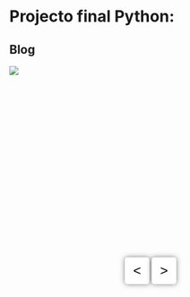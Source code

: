 # Projecto final Python:
## Blog

<div class="slider-container" style="position: relative; width: 100%; height: 400px;">
    <div class="slider" style="position: absolute; width: 100%; height: 100%; display: flex; flex-wrap: nowrap; overflow-x: hidden;">
      <div class="slide" style="position: relative; flex: 0 0 100%; width: 100%; height: 100%; width: 100%; height: 100%; object-fit: cover;"><img src="https://img.itch.zone/aW1nLzEwNjQ2Njg2LnBuZw==/315x250%23c/RpDvjy.png"></div>
      <div class="slide" style="position: relative; flex: 0 0 100%; width: 100%; height: 100%; width: 100%; height: 100%; object-fit: cover;"><img src="https://img.itch.zone/aW1nLzkzMjk1ODcucG5n/315x250%23c/pQ6qdj.png"></div>
      <div class="slide" style="position: relative; flex: 0 0 100%; width: 100%; height: 100%; width: 100%; height: 100%; object-fit: cover;"><img src="https://img.itch.zone/aW1nLzc3MjgzNzMucG5n/315x250%23c/0U9dVw.png"></div>
    </div>
    <div class="slider-nav" style="position: absolute; bottom: 10px; left: 50%; transform: translateX(-50%);">
      <button class="slider-prev" style="font-size: 1.5rem; padding: 10px 15px; border: none; border-radius: 5px; background-color: #fff; box-shadow: 0 0 10px rgba(0, 0, 0, 0.5); cursor: pointer; transition: background-color 0.2s;">&lt;</button>
      <button class="slider-next" style="font-size: 1.5rem; padding: 10px 15px; border: none; border-radius: 5px; background-color: #fff; box-shadow: 0 0 10px rgba(0, 0, 0, 0.5); cursor: pointer; transition: background-color 0.2s;">&gt;</button>
    </div>
</div>
